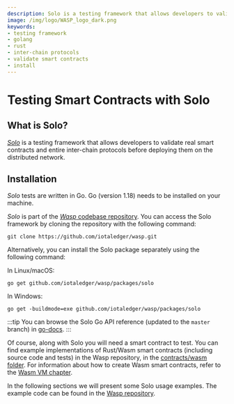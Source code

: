 ```yaml
---
description: Solo is a testing framework that allows developers to validate real smart contracts and entire inter-chain protocols
image: /img/logo/WASP_logo_dark.png
keywords:
- testing framework
- golang
- rust
- inter-chain protocols
- validate smart contracts
- install
---
```

# Testing Smart Contracts with Solo

## What is Solo?

[_Solo_](https://github.com/iotaledger/wasp/tree/develop/packages/solo) is a testing framework that allows developers to validate real smart contracts and entire inter-chain protocols before deploying them on the distributed network.

## Installation

_Solo_ tests are written in Go. Go (version 1.18) needs to be installed on your machine.

_Solo_ is part of the [_Wasp_ codebase repository](https://github.com/iotaledger/wasp.git). You can access the Solo framework by cloning the repository with the following command:

```shell
git clone https://github.com/iotaledger/wasp.git
```

Alternatively, you can install the Solo package separately using the following command:

In Linux/macOS:

```shell
go get github.com/iotaledger/wasp/packages/solo
```

In Windows:

```shell
go get -buildmode=exe github.com/iotaledger/wasp/packages/solo
```

:::tip
You can browse the Solo Go API reference (updated to the `master` branch) in [go-docs](https://pkg.go.dev/github.com/iotaledger/wasp/packages/solo).
:::

Of course, along with Solo you will need a smart contract to test.
You can find example implementations of Rust/Wasm smart contracts (including source code and tests) in the Wasp repository, in the [contracts/wasm folder](https://github.com/iotaledger/wasp/tree/develop/contracts/wasm).
For information about how to create Wasm smart contracts, refer to the [Wasm VM chapter](../wasm_vm/intro.mdx).

In the following sections we will present some Solo usage examples. The example code can be found in the [Wasp repository](https://github.com/iotaledger/wasp/tree/develop/documentation/tutorial-examples).
